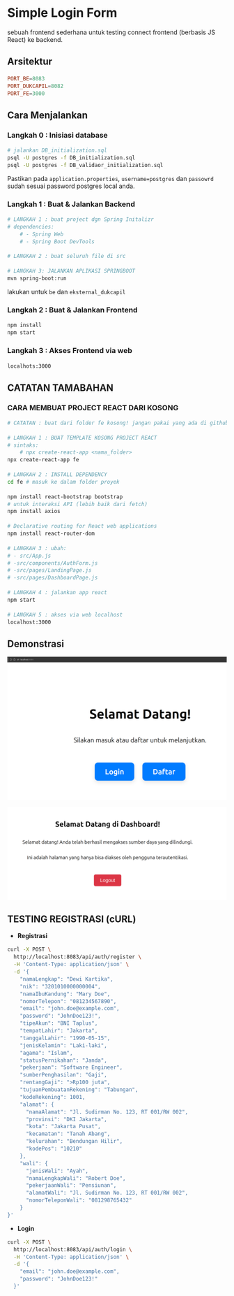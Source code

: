 # Simple Login Form

sebuah frontend sederhana untuk testing connect frontend (berbasis JS React) ke backend.

## Arsitektur

```conf
PORT_BE=8083
PORT_DUKCAPIL=8082
PORT_FE=3000
```

## Cara Menjalankan

### Langkah 0 : Inisiasi database

```bash
# jalankan DB_initialization.sql
psql -U postgres -f DB_initialization.sql
psql -U postgres -f DB_validaor_initialization.sql
```

Pastikan pada `application.properties`, `username=postgres` dan `passowrd` sudah sesuai password postgres local anda.

### Langkah 1 : Buat & Jalankan Backend

```bash
# LANGKAH 1 : buat project dgn Spring Initalizr
# dependencies:
    # - Spring Web
    # - Spring Boot DevTools

# LANGKAH 2 : buat seluruh file di src

# LANGKAH 3: JALANKAN APLIKASI SPRINGBOOT
mvn spring-boot:run
```

lakukan untuk `be` dan `eksternal_dukcapil`

### Langkah 2 : Buat & Jalankan Frontend

```bash
npm install
npm start
```

### Langkah 3 : Akses Frontend via web

`localhots:3000`

## CATATAN TAMABAHAN

### CARA MEMBUAT PROJECT REACT DARI KOSONG

```bash
# CATATAN : buat dari folder fe kosong! jangan pakai yang ada di github repo, karena node_modules ter-ignore.

# LANGKAH 1 : BUAT TEMPLATE KOSONG PROJECT REACT
# sintaks:
    # npx create-react-app <nama_folder>
npx create-react-app fe  

# LANGKAH 2 : INSTALL DEPENDENCY
cd fe # masuk ke dalam folder proyek

npm install react-bootstrap bootstrap
# untuk interaksi API (lebih baik dari fetch)
npm install axios

# Declarative routing for React web applications
npm install react-router-dom

# LANGKAH 3 : ubah:
# - src/App.js 
# -src/components/AuthForm.js 
# -src/pages/LandingPage.js 
# -src/pages/DashboardPage.js 

# LANGKAH 4 : jalankan app react
npm start

# LANGKAH 5 : akses via web localhost
localhost:3000
```

## Demonstrasi

![tampilan-demo-frontend-landing-page](./img/tampilan-demo-frontend-landing-page.png)

![tampilan-welcome-to-dashboard](./img/tampilan-welcome-to-dashboard.png)

## TESTING REGISTRASI (cURL)

- **Registrasi**

```bash
curl -X POST \
  http://localhost:8083/api/auth/register \
  -H 'Content-Type: application/json' \
  -d '{
    "namaLengkap": "Dewi Kartika",
    "nik": "3201010000000004",
    "namaIbuKandung": "Mary Doe",
    "nomorTelepon": "081234567890",
    "email": "john.doe@example.com",
    "password": "JohnDoe123!",
    "tipeAkun": "BNI Taplus",
    "tempatLahir": "Jakarta",
    "tanggalLahir": "1990-05-15",
    "jenisKelamin": "Laki-laki",
    "agama": "Islam",
    "statusPernikahan": "Janda",
    "pekerjaan": "Software Engineer",
    "sumberPenghasilan": "Gaji",
    "rentangGaji": ">Rp100 juta",
    "tujuanPembuatanRekening": "Tabungan",
    "kodeRekening": 1001,
    "alamat": {
      "namaAlamat": "Jl. Sudirman No. 123, RT 001/RW 002",
      "provinsi": "DKI Jakarta",
      "kota": "Jakarta Pusat",
      "kecamatan": "Tanah Abang",
      "kelurahan": "Bendungan Hilir",
      "kodePos": "10210"
    },
    "wali": {
      "jenisWali": "Ayah",
      "namaLengkapWali": "Robert Doe",
      "pekerjaanWali": "Pensiunan",
      "alamatWali": "Jl. Sudirman No. 123, RT 001/RW 002",
      "nomorTeleponWali": "081298765432"
    }
}'
```

- **Login**

```bash
curl -X POST \
  http://localhost:8083/api/auth/login \
  -H 'Content-Type: application/json' \
  -d '{
    "email": "john.doe@example.com",
    "password": "JohnDoe123!"
  }'
```
